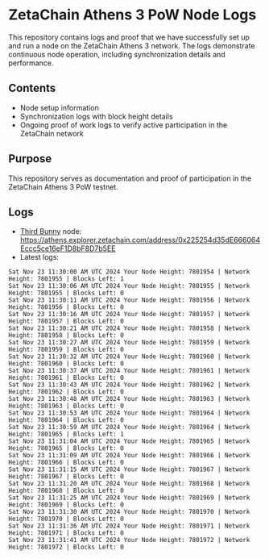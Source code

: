 # ZetaChain Athens 3 PoW Node Logs
This repository contains logs and proof that we have successfully set up and run a node on the ZetaChain Athens 3 network. The logs demonstrate continuous node operation, including synchronization details and performance.

## Contents
- Node setup information
- Synchronization logs with block height details
- Ongoing proof of work logs to verify active participation in the ZetaChain network

## Purpose
This repository serves as documentation and proof of participation in the ZetaChain Athens 3 PoW testnet.

## Logs

- [Third Bunny](https://thirdbunny.xyz/) node: https://athens.explorer.zetachain.com/address/0x225254d35dE666064Eccc5ce16eF1D8bF8D7b5EE
- Latest logs:
```
Sat Nov 23 11:30:00 AM UTC 2024 Your Node Height: 7801954 | Network Height: 7801955 | Blocks Left: 1
Sat Nov 23 11:30:06 AM UTC 2024 Your Node Height: 7801955 | Network Height: 7801955 | Blocks Left: 0
Sat Nov 23 11:30:11 AM UTC 2024 Your Node Height: 7801956 | Network Height: 7801956 | Blocks Left: 0
Sat Nov 23 11:30:16 AM UTC 2024 Your Node Height: 7801957 | Network Height: 7801957 | Blocks Left: 0
Sat Nov 23 11:30:21 AM UTC 2024 Your Node Height: 7801958 | Network Height: 7801958 | Blocks Left: 0
Sat Nov 23 11:30:27 AM UTC 2024 Your Node Height: 7801959 | Network Height: 7801959 | Blocks Left: 0
Sat Nov 23 11:30:32 AM UTC 2024 Your Node Height: 7801960 | Network Height: 7801960 | Blocks Left: 0
Sat Nov 23 11:30:37 AM UTC 2024 Your Node Height: 7801961 | Network Height: 7801961 | Blocks Left: 0
Sat Nov 23 11:30:43 AM UTC 2024 Your Node Height: 7801962 | Network Height: 7801962 | Blocks Left: 0
Sat Nov 23 11:30:48 AM UTC 2024 Your Node Height: 7801963 | Network Height: 7801963 | Blocks Left: 0
Sat Nov 23 11:30:53 AM UTC 2024 Your Node Height: 7801964 | Network Height: 7801964 | Blocks Left: 0
Sat Nov 23 11:30:59 AM UTC 2024 Your Node Height: 7801964 | Network Height: 7801965 | Blocks Left: 1
Sat Nov 23 11:31:04 AM UTC 2024 Your Node Height: 7801965 | Network Height: 7801965 | Blocks Left: 0
Sat Nov 23 11:31:09 AM UTC 2024 Your Node Height: 7801966 | Network Height: 7801966 | Blocks Left: 0
Sat Nov 23 11:31:15 AM UTC 2024 Your Node Height: 7801967 | Network Height: 7801967 | Blocks Left: 0
Sat Nov 23 11:31:20 AM UTC 2024 Your Node Height: 7801968 | Network Height: 7801968 | Blocks Left: 0
Sat Nov 23 11:31:25 AM UTC 2024 Your Node Height: 7801969 | Network Height: 7801969 | Blocks Left: 0
Sat Nov 23 11:31:30 AM UTC 2024 Your Node Height: 7801970 | Network Height: 7801970 | Blocks Left: 0
Sat Nov 23 11:31:36 AM UTC 2024 Your Node Height: 7801971 | Network Height: 7801971 | Blocks Left: 0
Sat Nov 23 11:31:41 AM UTC 2024 Your Node Height: 7801972 | Network Height: 7801972 | Blocks Left: 0
```
